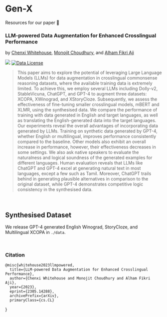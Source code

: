 # Gen-X

Resources for our paper   :tada:<br> 
<h3>
 LLM-powered Data Augmentation for Enhanced Crosslingual Performance
</h3>

by [Chenxi Whitehouse](https://chenxwh.github.io/),  [Monojit Choudhury](https://www.microsoft.com/en-us/research/people/monojitc/), and [Alham Fikri Aji](https://mbzuai.ac.ae/study/faculty/alham-fikri-aji/)

 <a href='https://arxiv.org/abs/305.14288'><img src='https://img.shields.io/badge/ArXiv-PDF-blue'></a>
[![Data License](https://img.shields.io/badge/Data%20License-CC%20By%20NC%204.0-orange.svg)](https://github.com/mbzuai-nlp/gen-X/blob/main/LICENSE)

> This paper aims to explore the potential of leveraging Large Language Models (LLMs) for data augmentation in crosslingual commonsense reasoning datasets, where the available training data is extremely limited. To achieve this, we employ several LLMs including Dolly-v2, StableVicuna, ChatGPT, and GPT-4 to augment three datasets: XCOPA, XWinograd, and XStoryCloze.  Subsequently, we assess the effectiveness of fine-tuning smaller crosslingual models, mBERT and XLMR, using the synthesised data.  We compare the performance of training with data generated in English and target languages, as well as translating the English-generated data into the target languages. Our experiments reveal the overall advantages of incorporating data generated by LLMs. Training on synthetic data generated by GPT-4, whether English or multilingual, improves performance consistently compared to the baseline. Other models also exhibit an overall increase in performance, however, their effectiveness decreases in some settings. We also ask native speakers to evaluate the naturalness and logical soundness of the generated examples for different languages. Human evaluation reveals that LLMs like ChatGPT and GPT-4 excel at generating natural text in most languages, except a few such as Tamil. Moreover, ChatGPT trails behind in generating plausible alternatives in comparison to the original dataset, while GPT-4 demonstrates competitive logic consistency in the synthesised data.

<br>

## Synthesised Dataset
We release GPT-4 generated English Winograd, StoryCloze, and Multilingual XCOPA in `./data`. 

<br>

### Citation

    @misc{whitehouse2023llmpowered,
      title={LLM-powered Data Augmentation for Enhanced Crosslingual Performance}, 
      author={Chenxi Whitehouse and Monojit Choudhury and Alham Fikri Aji},
      year={2023},
      eprint={2305.14288},
      archivePrefix={arXiv},
      primaryClass={cs.CL}
}
